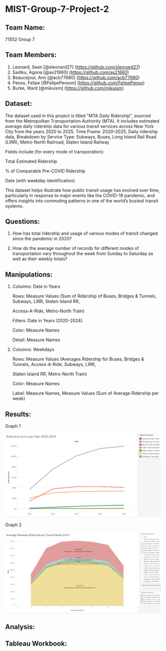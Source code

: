 # MIST-Group-7-Project-2

## Team Name:
71552 Group 7

## Team Members:
1. Leonard, Sean [@sleonard27] (https://github.com/sleonard27)
2. Sadiku, Agona [@as21860] (https://github.com/as21860)
3. Beaucejour, Ann [@acb77680] (https://github.com/acb77680)
4. Penso, Felipe [@FelipePenson] (https://github.com/FelipePenso)
5. Burke, Ward [@mikuism] (https://github.com/mikuism)

## Dataset:

The dataset used in this project is titled "MTA Daily Ridership", sourced from the Metropolitan Transportation Authority (MTA). It includes estimated average daily ridership data for various transit services across New York City from the years 2020 to 2025. Time Frame: 2020–2025, Daily ridership data, Breakdown by Service Type: Subways, Buses, Long Island Rail Road (LIRR), Metro-North Railroad, Staten Island Railway

Fields include (for every mode of transporation):

Total Estimated Ridership

% of Comparable Pre-COVID Ridership

Date (with weekday identification)

This dataset helps illustrate how public transit usage has evolved over time, particularly in response to major events like the COVID-19 pandemic, and offers insights into commuting patterns in one of the world’s busiest transit systems.



## Questions:

1. How has total ridership and usage of various modes of transit changed since the pandemic in 2020?

2. How do the average number of records for different modes of transportation vary throughout the week from Sunday to Saturday as well as their weekly totals?


## Manipulations:

1. Columns: Date in Years

   Rows: Measure Values (Sum of Ridership of Buses, Bridges & Tunnels, Subways, LIRR, Staten Island RR,

   Access-A-Ride, Metro-North Train)

   Filters: Date in Years (2020-2024)

   Color: Measure Names

   Detail: Measure Names

3. Columns: Weekdays

   Rows: Measure Values (Averages Ridership for Buses, Bridges & Tunnels, Access-A-Ride, Subways, LIRR,

   Staten Island RR, Metro-North Train)

   Color: Measure Names

   Label: Measure Names, Measure Values (Sum of Average Ridership per week)


## Results:

Graph 1

![Results1](https://github.com/sleonard27/MIST-Group-7-Project-2/blob/main/Picture1.0.png)

Graph 2

![Results2](https://github.com/sleonard27/MIST-Group-7-Project-2/blob/main/Picture2.png)

## Analysis:

## Tableau Workbook:
